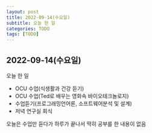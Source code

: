 ```yaml
---
layout: post
title: 2022-09-14(수요일)
subtitle: 오늘 한 일
categories: TODO
tags: [TODO]
---
```


## 2022-09-14(수요일)

오늘 한 일

- OCU 수업(식생활과 건강 듣기)
- OCU 수업(Ted로 배우는 영화속 바이오테크놀로지)
- 수업듣기(프로그래밍언어론, 소프트웨어분석 및 설계)
- 저녁 연구실 회식

오늘은 수업만 듣다가 하루가 끝나서 딱히 공부를 한 내용이 없음
